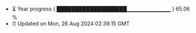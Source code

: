 - ⏳ Year progress { ███████████████████▁▁▁▁▁▁▁▁▁▁▁ } 65.06 %
- ⏰ Updated on Mon, 26 Aug 2024 02:39:15 GMT

